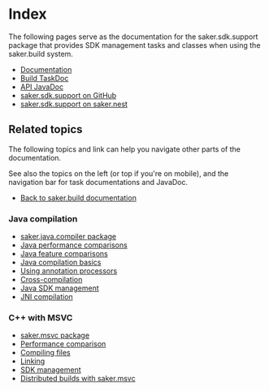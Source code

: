 # Index

The following pages serve as the documentation for the saker.sdk.support package that provides SDK management tasks and classes when using the saker.build system.

<div class="doc-table-of-contents">

* [Documentation](/doc/index.md)
* [Build TaskDoc](/taskdoc/index.html)
* [API JavaDoc](/javadoc/index.html)
* [saker.sdk.support on GitHub](https://github.com/sakerbuild/saker.sdk.support)
* [saker.sdk.support on saker.nest](https://nest.saker.build/package/saker.sdk.support)

</div>

## Related topics

The following topics and link can help you navigate other parts of the documentation. 

See also the topics on the left (or top if you're on mobile), and the navigation bar for task documentations and JavaDoc.

<div class="doc-table-of-contents">

* [Back to saker.build documentation](root:/saker.build/index.html)

</div>

### Java compilation

<div class="doc-table-of-contents">

* [saker.java.compiler package](root:/saker.java.compiler/doc/index.html)
* [Java performance comparisons](root:/saker.java.compiler/doc/performancecomparison.html)
* [Java feature comparisons](root:/saker.java.compiler/doc/featurecomparison.html)
* [Java compilation basics](root:/saker.java.compiler/doc/javacompile/basics.html)
* [Using annotation processors](root:/saker.java.compiler/doc/javacompile/processors.html)
* [Cross-compilation](root:/saker.java.compiler/doc/javacompile/crosscompile.html)
* [Java SDK management](root:/saker.java.compiler/doc/javacompile/sdkmanagement.html)
* [JNI compilation](root:/saker.java.compiler/doc/examples/jnicompile.html)

</div>

### C++ with MSVC

<div class="doc-table-of-contents">

* [saker.msvc package](root:/saker.msvc/doc/index.html)
* [Performance comparison](root:/saker.msvc/doc/performancecomparison.html)
* [Compiling files](root:/saker.msvc/doc/ccompile/ccompilation.html)
* [Linking](root:/saker.msvc/doc/ccompile/linking.html)
* [SDK management](root:/saker.msvc/doc/ccompile/sdkmanagement.html)
* [Distributed builds with saker.msvc](root:/saker.msvc/doc/ccompile/buildclusters.html)

</div>